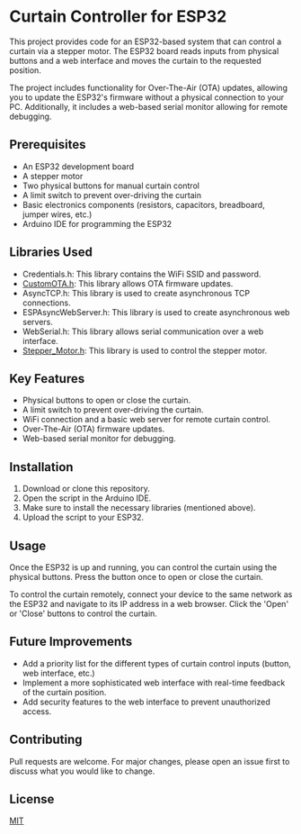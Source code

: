 # Curtain Controller for ESP32

This project provides code for an ESP32-based system that can control a curtain via a stepper motor. The ESP32 board reads inputs from physical buttons and a web interface and moves the curtain to the requested position.

The project includes functionality for Over-The-Air (OTA) updates, allowing you to update the ESP32's firmware without a physical connection to your PC. Additionally, it includes a web-based serial monitor allowing for remote debugging.

## Prerequisites

- An ESP32 development board
- A stepper motor
- Two physical buttons for manual curtain control
- A limit switch to prevent over-driving the curtain
- Basic electronics components (resistors, capacitors, breadboard, jumper wires, etc.)
- Arduino IDE for programming the ESP32

## Libraries Used

- Credentials.h: This library contains the WiFi SSID and password.
- [CustomOTA.h](https://github.com/SensorsIot/ESP32-OTA): This library allows OTA firmware updates.
- AsyncTCP.h: This library is used to create asynchronous TCP connections.
- ESPAsyncWebServer.h: This library is used to create asynchronous web servers.
- WebSerial.h: This library allows serial communication over a web interface.
- [Stepper_Motor.h](https://github.com/prvashisht/Stepper_Motor): This library is used to control the stepper motor.

## Key Features

- Physical buttons to open or close the curtain.
- A limit switch to prevent over-driving the curtain.
- WiFi connection and a basic web server for remote curtain control.
- Over-The-Air (OTA) firmware updates.
- Web-based serial monitor for debugging.

## Installation

1. Download or clone this repository.
2. Open the script in the Arduino IDE.
3. Make sure to install the necessary libraries (mentioned above).
4. Upload the script to your ESP32.

## Usage

Once the ESP32 is up and running, you can control the curtain using the physical buttons. Press the button once to open or close the curtain.

To control the curtain remotely, connect your device to the same network as the ESP32 and navigate to its IP address in a web browser. Click the 'Open' or 'Close' buttons to control the curtain.

## Future Improvements

- Add a priority list for the different types of curtain control inputs (button, web interface, etc.)
- Implement a more sophisticated web interface with real-time feedback of the curtain position.
- Add security features to the web interface to prevent unauthorized access.

## Contributing

Pull requests are welcome. For major changes, please open an issue first to discuss what you would like to change.

## License

[MIT](https://choosealicense.com/licenses/mit/)